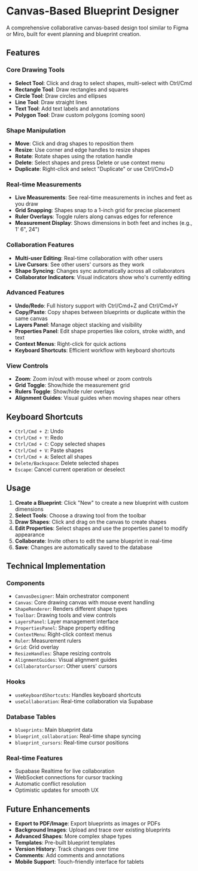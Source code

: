 # Canvas-Based Blueprint Designer

A comprehensive collaborative canvas-based design tool similar to Figma or Miro, built for event planning and blueprint creation.

## Features

### Core Drawing Tools
- **Select Tool**: Click and drag to select shapes, multi-select with Ctrl/Cmd
- **Rectangle Tool**: Draw rectangles and squares
- **Circle Tool**: Draw circles and ellipses
- **Line Tool**: Draw straight lines
- **Text Tool**: Add text labels and annotations
- **Polygon Tool**: Draw custom polygons (coming soon)

### Shape Manipulation
- **Move**: Click and drag shapes to reposition them
- **Resize**: Use corner and edge handles to resize shapes
- **Rotate**: Rotate shapes using the rotation handle
- **Delete**: Select shapes and press Delete or use context menu
- **Duplicate**: Right-click and select "Duplicate" or use Ctrl/Cmd+D

### Real-time Measurements
- **Live Measurements**: See real-time measurements in inches and feet as you draw
- **Grid Snapping**: Shapes snap to a 1-inch grid for precise placement
- **Ruler Overlays**: Toggle rulers along canvas edges for reference
- **Measurement Display**: Shows dimensions in both feet and inches (e.g., 1' 6", 24")

### Collaboration Features
- **Multi-user Editing**: Real-time collaboration with other users
- **Live Cursors**: See other users' cursors as they work
- **Shape Syncing**: Changes sync automatically across all collaborators
- **Collaborator Indicators**: Visual indicators show who's currently editing

### Advanced Features
- **Undo/Redo**: Full history support with Ctrl/Cmd+Z and Ctrl/Cmd+Y
- **Copy/Paste**: Copy shapes between blueprints or duplicate within the same canvas
- **Layers Panel**: Manage object stacking and visibility
- **Properties Panel**: Edit shape properties like colors, stroke width, and text
- **Context Menus**: Right-click for quick actions
- **Keyboard Shortcuts**: Efficient workflow with keyboard shortcuts

### View Controls
- **Zoom**: Zoom in/out with mouse wheel or zoom controls
- **Grid Toggle**: Show/hide the measurement grid
- **Rulers Toggle**: Show/hide ruler overlays
- **Alignment Guides**: Visual guides when moving shapes near others

## Keyboard Shortcuts

- `Ctrl/Cmd + Z`: Undo
- `Ctrl/Cmd + Y`: Redo
- `Ctrl/Cmd + C`: Copy selected shapes
- `Ctrl/Cmd + V`: Paste shapes
- `Ctrl/Cmd + A`: Select all shapes
- `Delete/Backspace`: Delete selected shapes
- `Escape`: Cancel current operation or deselect

## Usage

1. **Create a Blueprint**: Click "New" to create a new blueprint with custom dimensions
2. **Select Tools**: Choose a drawing tool from the toolbar
3. **Draw Shapes**: Click and drag on the canvas to create shapes
4. **Edit Properties**: Select shapes and use the properties panel to modify appearance
5. **Collaborate**: Invite others to edit the same blueprint in real-time
6. **Save**: Changes are automatically saved to the database

## Technical Implementation

### Components
- `CanvasDesigner`: Main orchestrator component
- `Canvas`: Core drawing canvas with mouse event handling
- `ShapeRenderer`: Renders different shape types
- `Toolbar`: Drawing tools and view controls
- `LayersPanel`: Layer management interface
- `PropertiesPanel`: Shape property editing
- `ContextMenu`: Right-click context menus
- `Ruler`: Measurement rulers
- `Grid`: Grid overlay
- `ResizeHandles`: Shape resizing controls
- `AlignmentGuides`: Visual alignment guides
- `CollaboratorCursor`: Other users' cursors

### Hooks
- `useKeyboardShortcuts`: Handles keyboard shortcuts
- `useCollaboration`: Real-time collaboration via Supabase

### Database Tables
- `blueprints`: Main blueprint data
- `blueprint_collaboration`: Real-time shape syncing
- `blueprint_cursors`: Real-time cursor positions

### Real-time Features
- Supabase Realtime for live collaboration
- WebSocket connections for cursor tracking
- Automatic conflict resolution
- Optimistic updates for smooth UX

## Future Enhancements

- **Export to PDF/Image**: Export blueprints as images or PDFs
- **Background Images**: Upload and trace over existing blueprints
- **Advanced Shapes**: More complex shape types
- **Templates**: Pre-built blueprint templates
- **Version History**: Track changes over time
- **Comments**: Add comments and annotations
- **Mobile Support**: Touch-friendly interface for tablets 